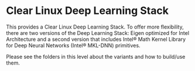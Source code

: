 # Clear Linux Deep Learning Stack

This provides a Clear Linux Deep Learning Stack. To offer more flexibility, there are two versions of the Deep Learning Stack: Eigen optimized for Intel Architecture and a second version that includes Intel® Math Kernel Library for Deep Neural Networks (Intel® MKL-DNN) primitives.

Please see the folders in this level about the variants and how to build/use them.
